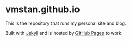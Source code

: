 # vmstan.github.io

This is the repository that runs my personal site and blog.

Built with [Jekyll][1] and is hosted by [GitHub Pages][2] to work.

[1]: https://www.jekyllrb.com
[2]: https://pages.github.com
